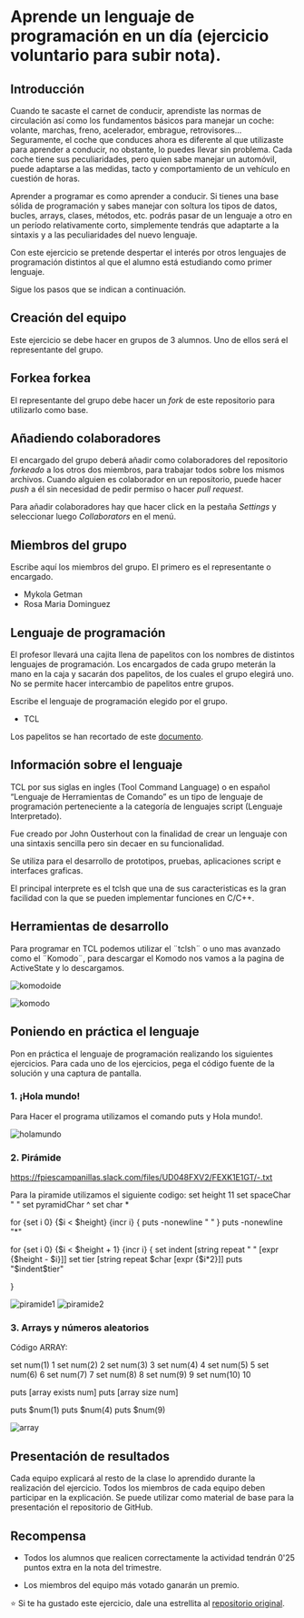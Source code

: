 # Aprende un lenguaje de programación en un día (ejercicio voluntario para subir nota).

## Introducción

Cuando te sacaste el carnet de conducir, aprendiste las normas de circulación así como los fundamentos básicos para manejar un coche: volante, marchas, freno, acelerador, embrague, retrovisores... Seguramente, el coche que conduces ahora es diferente al que utilizaste para aprender a conducir, no obstante, lo puedes llevar sin problema. Cada coche tiene sus peculiaridades, pero quien sabe manejar un automóvil, puede adaptarse a las medidas, tacto y comportamiento de un vehículo en cuestión de horas.

Aprender a programar es como aprender a conducir. Si tienes una base sólida de programación y sabes manejar con soltura los tipos de datos, bucles, arrays, clases, métodos, etc. podrás pasar de un lenguaje a otro en un período relativamente corto, simplemente tendrás que adaptarte a la sintaxis y a las peculiaridades del nuevo lenguaje.

Con este ejercicio se pretende despertar el interés por otros lenguajes de programación distintos al que el alumno está estudiando como primer lenguaje.

Sigue los pasos que se indican a continuación.

## Creación del equipo

Este ejercicio se debe hacer en grupos de 3 alumnos. Uno de ellos será el representante del grupo.

## Forkea forkea

El representante del grupo debe hacer un *fork* de este repositorio para utilizarlo como base.

## Añadiendo colaboradores

El encargado del grupo deberá añadir como colaboradores del repositorio *forkeado* a los otros dos miembros, para trabajar todos sobre los mismos archivos. Cuando alguien es colaborador en un repositorio, puede hacer *push* a él sin necesidad de pedir permiso o hacer *pull request*.

Para añadir colaboradores hay que hacer click en la pestaña *Settings* y seleccionar luego *Collaborators* en el menú.

## Miembros del grupo

Escribe aquí los miembros del grupo. El primero es el representante o encargado.

* Mykola Getman
* Rosa Maria Dominguez


## Lenguaje de programación

El profesor llevará una cajita llena de papelitos con los nombres de distintos lenguajes de programación. Los encargados de cada grupo meterán la mano en la caja y sacarán dos papelitos, de los cuales el grupo elegirá uno. No se permite hacer intercambio de papelitos entre grupos.

Escribe el lenguaje de programación elegido por el grupo.

* TCL

Los papelitos se han recortado de este [documento](lenguajes_de_programacion.pdf).

## Información sobre el lenguaje



TCL por sus siglas en ingles (Tool Command Language) o en español “Lenguaje de Herramientas de Comando” es un tipo de lenguaje de programación perteneciente a la categoría de lenguajes script (Lenguaje Interpretado).

Fue creado por John Ousterhout con la finalidad de crear un lenguaje con una sintaxis sencilla pero sin decaer en su funcionalidad.

Se utiliza para el desarrollo de prototipos, pruebas, aplicaciones script e interfaces graficas.

El principal interprete es el tclsh que una de sus caracteristicas es la gran facilidad con la que se pueden implementar funciones en C/C++.
## Herramientas de desarrollo

Para programar en TCL podemos utilizar el ¨tclsh¨ o uno mas avanzado como el ¨Komodo¨, para descargar el Komodo nos vamos a la pagina de ActiveState y lo descargamos.

![komodoide](https://user-images.githubusercontent.com/43372687/50216847-353a6b00-0387-11e9-93db-e65481a6ecae.png)


![komodo](https://user-images.githubusercontent.com/43372687/50216252-8ba6aa00-0385-11e9-90b5-903ceb3025d3.PNG)


## Poniendo en práctica el lenguaje

Pon en práctica el lenguaje de programación realizando los siguientes ejercicios. Para cada uno de los ejercicios, pega el código fuente de la solución y una captura de pantalla.

### 1. ¡Hola mundo!

Para Hacer el programa utilizamos el comando puts y Hola mundo!.

![holamundo](https://user-images.githubusercontent.com/43372687/50216253-8c3f4080-0385-11e9-86d2-428179b592b0.PNG)

### 2. Pirámide
https://fpiescampanillas.slack.com/files/UD048FXV2/FEXK1E1GT/-.txt

Para la piramide utilizamos el siguiente codigo:
   set height 11
set spaceChar " "
set pyramidChar ^
set char *

for {set i 0} {$i < $height} {incr i} {
    puts -nonewline " "
}
    puts -nonewline "*"


for {set i 0} {$i < $height + 1} {incr i} {
    set indent [string repeat " " [expr {$height - $i}]]
    set tier [string repeat $char [expr {$i*2}]]
    puts "$indent$tier"
    
}

![piramide1](https://user-images.githubusercontent.com/43372687/50216358-d7f1ea00-0385-11e9-8be2-5e7cc6b2cce5.PNG)
![piramide2](https://user-images.githubusercontent.com/43372687/50216357-d7f1ea00-0385-11e9-9404-4078b3235806.PNG)



### 3. Arrays y números aleatorios

Código ARRAY:

set num(1) 1
set num(2) 2
set num(3) 3
set num(4) 4
set num(5) 5
set num(6) 6
set num(7) 7
set num(8) 8
set num(9) 9
set num(10) 10

puts [array exists num]
puts [array size num]

puts $num(1)
puts $num(4)
puts $num(9)


![array](https://user-images.githubusercontent.com/43372687/50216625-90b82900-0386-11e9-8108-461b1c130e81.png)




## Presentación de resultados

Cada equipo explicará al resto de la clase lo aprendido durante la realización del ejercicio. Todos los miembros de cada equipo deben participar en la explicación. Se puede utilizar como material de base para la presentación el repositorio de GitHub.

## Recompensa

* Todos los alumnos que realicen correctamente la actividad tendrán 0'25 puntos extra en la nota del trimestre.

* Los miembros del equipo más votado ganarán un premio.

:star: Si te ha gustado este ejercicio, dale una estrellita al [repositorio original](https://github.com/LuisJoseSanchez/aprende-un-lenguaje-en-un-dia).

